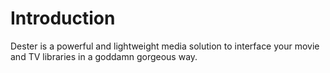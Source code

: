 # Introduction

Dester is a powerful and lightweight media solution to interface your movie and TV libraries in a goddamn gorgeous way.
